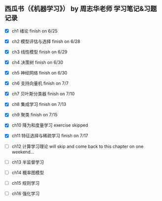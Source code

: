 ## 西瓜书（《机器学习》） by 周志华老师 学习笔记&习题记录

- [x] ch1 绪论 finish on 6/25

- [x] ch2 模型评估与选择 finish on 6/28

- [x] ch3 线性模型 finish on 6/29

- [x] ch4 决策树 finish on 6/30

- [x] ch5 神经网络 finish on 6/30

- [x] ch6 支持向量机 finish on 7/7

- [x] ch7 贝叶斯分类器 finish on 7/10

- [x] ch8 集成学习 finish on 7/13

- [x] ch9 聚类 finish on 7/15

- [x] ch10 降为和度量学习 exercise skipped

- [x] ch11 特征选择与稀疏学习 finish on 7/17

- [ ] ch12 计算学习理论 will skip and come back  to this chapter on one weekend...

- [ ] ch13 半监督学习

- [ ] ch14 概率图模型

- [ ] ch15 规则学习

- [ ] ch16 强化学习
